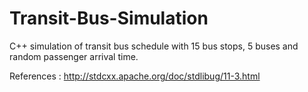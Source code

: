 Transit-Bus-Simulation
======================

C++ simulation of transit bus schedule with 15 bus stops, 5 buses and random passenger arrival time.


References : http://stdcxx.apache.org/doc/stdlibug/11-3.html
